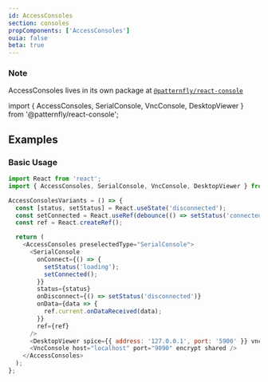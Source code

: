 ```yaml
---
id: AccessConsoles
section: consoles
propComponents: ['AccessConsoles']
ouia: false
beta: true
---
```


### Note
AccessConsoles lives in its own package at [`@patternfly/react-console`](https://www.npmjs.com/package/@patternfly/react-console)

import { AccessConsoles, SerialConsole, VncConsole, DesktopViewer } from '@patternfly/react-console';

## Examples

### Basic Usage
```js
import React from 'react';
import { AccessConsoles, SerialConsole, VncConsole, DesktopViewer } from '@patternfly/react-console';

AccessConsolesVariants = () => {
  const [status, setStatus] = React.useState('disconnected');
  const setConnected = React.useRef(debounce(() => setStatus('connected'), 3000)).current;
  const ref = React.createRef();

  return (
    <AccessConsoles preselectedType="SerialConsole">
      <SerialConsole
        onConnect={() => {
          setStatus('loading');
          setConnected();
        }}
        status={status}
        onDisconnect={() => setStatus('disconnected')}
        onData={data => {
          ref.current.onDataReceived(data);
        }}
        ref={ref}
      />
      <DesktopViewer spice={{ address: '127.0.0.1', port: '5900' }} vnc={{ address: '127.0.0.1', port: '5901' }} />
      <VncConsole host="localhost" port="9090" encrypt shared />
    </AccessConsoles>
  );
};
```

